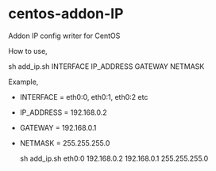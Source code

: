 # centos-addon-IP
Addon IP config writer for CentOS

How to use,

  sh add_ip.sh INTERFACE IP_ADDRESS GATEWAY NETMASK
  
Example,

* INTERFACE = eth0:0, eth0:1, eth0:2 etc
* IP_ADDRESS = 192.168.0.2
* GATEWAY = 192.168.0.1
* NETMASK = 255.255.255.0

  sh add_ip.sh eth0:0 192.168.0.2 192.168.0.1 255.255.255.0

